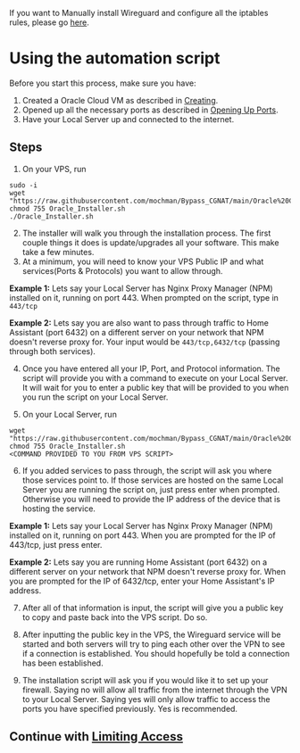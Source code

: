 If you want to Manually install Wireguard and configure all the iptables rules, please go [here](Oracle-Cloud-(Manual-Installation)).

# Using the automation script
Before you start this process, make sure you have:
1. Created a Oracle Cloud VM as described in [Creating](Oracle-Cloud-(Creating)).
1. Opened up all the necessary ports as described in [Opening Up Ports](Oracle-Cloud--(Opening-Up-Ports)).
2. Have your Local Server up and connected to the internet.

## Steps
1. On your VPS, run
```
sudo -i
wget "https://raw.githubusercontent.com/mochman/Bypass_CGNAT/main/Oracle%20Cloud/Oracle_Installer.sh"
chmod 755 Oracle_Installer.sh
./Oracle_Installer.sh
```
2. The installer will walk you through the installation process.  The first couple things it does is update/upgrades all your software.  This make take a few minutes.
3. At a minimum, you will need to know your VPS Public IP and what services(Ports & Protocols) you want to allow through.

**Example 1:** Lets say your Local Server has Nginx Proxy Manager (NPM) installed on it, running on port 443.  When prompted on the script, type in `443/tcp`

**Example 2:** Lets say you are also want to pass through traffic to Home Assistant (port 6432) on a different server on your network that NPM doesn't reverse proxy for.  Your input would be `443/tcp,6432/tcp` (passing through both services).

4. Once you have entered all your IP, Port, and Protocol information. The script will provide you with a command to execute on your Local Server.  It will wait for you to enter a public key that will be provided to you when you run the script on your Local Server.

5. On your Local Server, run
```
wget "https://raw.githubusercontent.com/mochman/Bypass_CGNAT/main/Oracle%20Cloud/Oracle_Installer.sh"
chmod 755 Oracle_Installer.sh
<COMMAND PROVIDED TO YOU FROM VPS SCRIPT>
```
6. If you added services to pass through, the script will ask you where those services point to.  If those services are hosted on the same Local Server you are running the script on, just press enter when prompted.  Otherwise you will need to provide the IP address of the device that is hosting the service.  

**Example 1:** Lets say your Local Server has Nginx Proxy Manager (NPM) installed on it, running on port 443.  When you are prompted for the IP of 443/tcp, just press enter. 

**Example 2:** Lets say you are running Home Assistant (port 6432) on a different server on your network that NPM doesn't reverse proxy for.  When you are prompted for the IP of 6432/tcp, enter your Home Assistant's IP address.

7. After all of that information is input, the script will give you a public key to copy and paste back into the VPS script.  Do so.

8. After inputting the public key in the VPS, the Wireguard service will be started and both servers will try to ping each other over the VPN to see if a connection is established.  You should hopefully be told a connection has been established.

9. The installation script will ask you if you would like it to set up your firewall.  Saying no will allow all traffic from the internet through the VPN to your Local Server.  Saying yes will only allow traffic to access the ports you have specified previously.  Yes is recommended.

## Continue with [Limiting Access](Oracle-Cloud-(Limiting-Access))